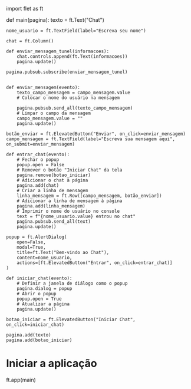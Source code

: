 import flet as ft

def main(pagina):
    texto = ft.Text("Chat")

    nome_usuario = ft.TextField(label="Escreva seu nome")

    chat = ft.Column()

    def enviar_mensagem_tunel(informacoes):
        chat.controls.append(ft.Text(informacoes))
        pagina.update()

    pagina.pubsub.subscribe(enviar_mensagem_tunel)


    def enviar_mensagem(evento):
        texto_campo_mensagem = campo_mensagem.value
        # Colocar o nome do usuário na mensagem

        pagina.pubsub.send_all(texto_campo_mensagem)
        # Limpar o campo da mensagem
        campo_mensagem.value = ""
        pagina.update()

    botão_enviar = ft.ElevatedButton("Enviar", on_click=enviar_mensagem)
    campo_mensagem = ft.TextField(label="Escreva sua mensagem aqui", on_submit=enviar_mensagem)

    def entrar_chat(evento):
        # Fechar o popup
        popup.open = False
        # Remover o botão "Iniciar Chat" da tela
        pagina.remove(botao_iniciar)
        # Adicionar o chat à página
        pagina.add(chat)
        # Criar a linha de mensagem
        linha_mensagem = ft.Row([campo_mensagem, botão_enviar])
        # Adicionar a linha de mensagem à página
        pagina.add(linha_mensagem)
        # Imprimir o nome do usuário no console
        text = f"{nome_usuario.value} entrou no chat"
        pagina.pubsub.send_all(text)
        pagina.update()

    popup = ft.AlertDialog(
        open=False,
        modal=True,
        title=ft.Text("Bem-vindo ao Chat"),
        content=nome_usuario,
        actions=[ft.ElevatedButton("Entrar", on_click=entrar_chat)]
    )

    def iniciar_chat(evento):
        # Definir a janela de diálogo como o popup
        pagina.dialog = popup
        # Abrir o popup
        popup.open = True
        # Atualizar a página
        pagina.update()

    botao_iniciar = ft.ElevatedButton("Iniciar Chat", on_click=iniciar_chat)

    pagina.add(texto)
    pagina.add(botao_iniciar)

# Iniciar a aplicação
ft.app(main)
